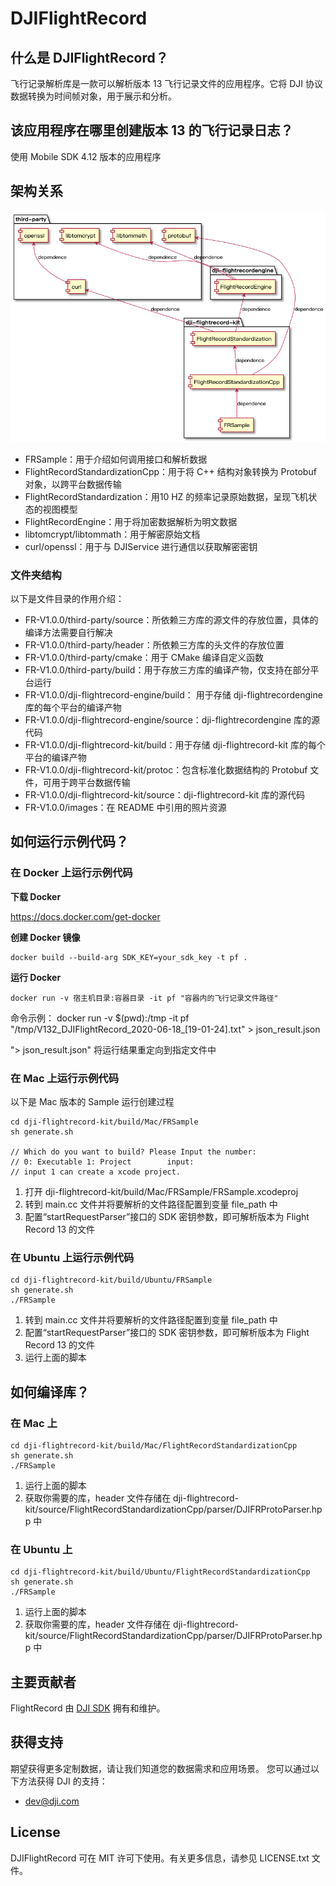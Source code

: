 # DJIFlightRecord

## 什么是 DJIFlightRecord？

飞行记录解析库是一款可以解析版本 13 飞行记录文件的应用程序。它将 DJI 协议数据转换为时间帧对象，用于展示和分析。

## 该应用程序在哪里创建版本 13 的飞行记录日志？

使用 Mobile SDK 4.12 版本的应用程序


## 架构关系

![](images/architectural.png)

* FRSample：用于介绍如何调用接口和解析数据
* FlightRecordStandardizationCpp：用于将 C++ 结构对象转换为 Protobuf 对象，以跨平台数据传输
* FlightRecordStandardization：用10 HZ 的频率记录原始数据，呈现飞机状态的视图模型
* FlightRecordEngine：用于将加密数据解析为明文数据
* libtomcrypt/libtommath：用于解密原始文档
* curl/openssl：用于与 DJIService 进行通信以获取解密密钥

### 文件夹结构

以下是文件目录的作用介绍：

* FR-V1.0.0/third-party/source：所依赖三方库的源文件的存放位置，具体的编译方法需要自行解决
* FR-V1.0.0/third-party/header：所依赖三方库的头文件的存放位置
* FR-V1.0.0/third-party/cmake：用于 CMake 编译自定义函数
* FR-V1.0.0/third-party/build：用于存放三方库的编译产物，仅支持在部分平台运行
* FR-V1.0.0/dji-flightrecord-engine/build： 用于存储 dji-flightrecordengine 库的每个平台的编译产物
* FR-V1.0.0/dji-flightrecord-engine/source：dji-flightrecordengine 库的源代码
* FR-V1.0.0/dji-flightrecord-kit/build：用于存储 dji-flightrecord-kit 库的每个平台的编译产物
* FR-V1.0.0/dji-flightrecord-kit/protoc：包含标准化数据结构的 Protobuf 文件，可用于跨平台数据传输
* FR-V1.0.0/dji-flightrecord-kit/source：dji-flightrecord-kit 库的源代码
* FR-V1.0.0/images：在 README 中引用的照片资源

## 如何运行示例代码？

### 在 Docker 上运行示例代码
**下载 Docker** 

https://docs.docker.com/get-docker

**创建 Docker 镜像**
```shell
docker build --build-arg SDK_KEY=your_sdk_key -t pf .
```

**运行 Docker**
```shell
docker run -v 宿主机目录:容器目录 -it pf "容器内的飞行记录文件路径"
```
命令示例：
docker run -v $(pwd):/tmp -it pf "/tmp/V132_DJIFlightRecord_2020-06-18_[19-01-24].txt" > json_result.json

"> json_result.json" 将运行结果重定向到指定文件中

### 在 Mac 上运行示例代码

以下是 Mac 版本的 Sample 运行创建过程

```shell
cd dji-flightrecord-kit/build/Mac/FRSample
sh generate.sh

// Which do you want to build? Please Input the number:
// 0: Executable 1: Project        input:
// input 1 can create a xcode project.
```

1. 打开 dji-flightrecord-kit/build/Mac/FRSample/FRSample.xcodeproj
2. 转到 main.cc 文件并将要解析的文件路径配置到变量 file_path 中
3. 配置“startRequestParser”接口的 SDK 密钥参数，即可解析版本为 Flight Record 13 的文件

### 在 Ubuntu 上运行示例代码

```shell
cd dji-flightrecord-kit/build/Ubuntu/FRSample
sh generate.sh
./FRSample
```

1. 转到 main.cc 文件并将要解析的文件路径配置到变量 file_path 中
2. 配置“startRequestParser”接口的 SDK 密钥参数，即可解析版本为 Flight Record 13 的文件
3. 运行上面的脚本

## 如何编译库？

### 在 Mac 上

```shell
cd dji-flightrecord-kit/build/Mac/FlightRecordStandardizationCpp
sh generate.sh
./FRSample
```

1. 运行上面的脚本
2. 获取你需要的库，header 文件存储在 dji-flightrecord-kit/source/FlightRecordStandardizationCpp/parser/DJIFRProtoParser.hpp 中

### 在 Ubuntu 上

```shell
cd dji-flightrecord-kit/build/Ubuntu/FlightRecordStandardizationCpp
sh generate.sh
./FRSample
```

1. 运行上面的脚本
2. 获取你需要的库，header 文件存储在 dji-flightrecord-kit/source/FlightRecordStandardizationCpp/parser/DJIFRProtoParser.hpp 中

## 主要贡献者

FlightRecord 由 [DJI SDK](https://developer.dji.com) 拥有和维护。

## 获得支持

期望获得更多定制数据，请让我们知道您的数据需求和应用场景。
您可以通过以下方法获得 DJI 的支持：

- [dev@dji.com](mailto:dev@dji.com)

## License

DJIFlightRecord 可在 MIT 许可下使用。有关更多信息，请参见 LICENSE.txt 文件。
